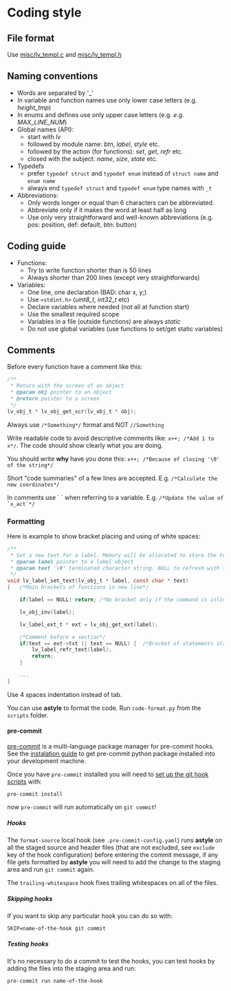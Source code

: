 # Coding style

## File format
Use [misc/lv_templ.c](https://github.com/lvgl/lvgl/blob/master/src/misc/lv_templ.c) and [misc/lv_templ.h](https://github.com/lvgl/lvgl/blob/master/src/misc/lv_templ.h)

## Naming conventions
* Words are separated by '_'
* In variable and function names use only lower case letters (e.g. *height_tmp*)
* In enums and defines use only upper case letters (e.g. *e.g. MAX_LINE_NUM*)
* Global names (API):
  * start with *lv*
  * followed by module name: *btn*, *label*, *style* etc.
  * followed by the action (for functions): *set*, *get*, *refr* etc.
  * closed with the subject: *name*, *size*, *state* etc.
* Typedefs
  * prefer `typedef struct` and `typedef enum` instead of  `struct name` and `enum name`
  * always end `typedef struct` and `typedef enum` type names with `_t`
* Abbreviations:
  * Only words longer or equal than 6 characters can be abbreviated.
  * Abbreviate only if it makes the word at least half as long
  * Use only very straightforward and well-known abbreviations (e.g. pos: position, def: default, btn: button)

## Coding guide
* Functions:
  * Try to write function shorter than is 50 lines
  * Always shorter than 200 lines (except very straightforwards)
* Variables:
  * One line, one declaration (BAD: char x, y;)
  * Use `<stdint.h>` (*uint8_t*, *int32_t* etc)
  * Declare variables where needed (not all at function start)
  * Use the smallest required scope
  * Variables in a file (outside functions) are always *static*
  * Do not use global variables (use functions to set/get static variables)

## Comments
Before every function have a comment like this:

```c
/**
 * Return with the screen of an object
 * @param obj pointer to an object
 * @return pointer to a screen
 */
lv_obj_t * lv_obj_get_scr(lv_obj_t * obj);
```

Always use `/*Something*/` format and NOT `//Something`

Write readable code to avoid descriptive comments like:
`x++; /*Add 1 to x*/`.
The code should show clearly what you are doing.

You should write **why** have you done this:
`x++; /*Because of closing '\0' of the string*/`

Short "code summaries" of a few lines are accepted. E.g. `/*Calculate the new coordinates*/`

In comments use \` \` when referring to a variable. E.g. ``/*Update the value of `x_act`*/``

### Formatting
Here is example to show bracket placing and using of white spaces:
```c
/**
 * Set a new text for a label. Memory will be allocated to store the text by the label.
 * @param label pointer to a label object
 * @param text '\0' terminated character string. NULL to refresh with the current text.
 */
void lv_label_set_text(lv_obj_t * label, const char * text)
{   /*Main brackets of functions in new line*/

    if(label == NULL) return; /*No bracket only if the command is inline with the if statement*/

    lv_obj_inv(label);

    lv_label_ext_t * ext = lv_obj_get_ext(label);

    /*Comment before a section*/
    if(text == ext->txt || text == NULL) {  /*Bracket of statements start inline*/
        lv_label_refr_text(label);
        return;
    }

    ...
}
```

Use 4 spaces indentation instead of tab.

You can use **astyle** to format the code. Run `code-format.py` from the `scripts` folder.

#### pre-commit

[pre-commit](https://pre-commit.com/) is a multi-language package manager for pre-commit hooks.
See the [instalation guide](https://pre-commit.com/#installation) to get pre-commit python package
installed into your development machine.

Once you have `pre-commit` installed you will need to [set up the git hook scripts](https://pre-commit.com/#3-install-the-git-hook-scripts) with:
```console
pre-commit install
```

now `pre-commit` will run automatically on `git commit`!

##### Hooks

The `format-source` local hook (see `.pre-commit-config.yaml`) runs **astyle** on all the staged source and header
files (that are not excluded, see `exclude` key of the hook configuration) before entering the commit message,
if any file gets formatted by **astyle** you will need to add the change to the staging area and run `git commit` again.

The `trailing-whitespace` hook fixes trailing whitespaces on all of the files.

##### Skipping hooks

If you want to skip any particular hook you can do so with:
```console
SKIP=name-of-the-hook git commit
```

##### Testing hooks

It's no necessary to do a commit to test the hooks, you can test hooks by adding the files into the staging area and run:
```console
pre-commit run name-of-the-hook
```
